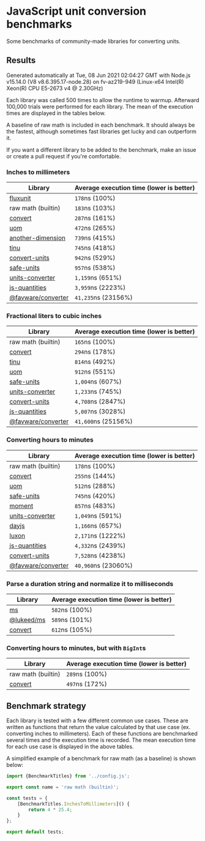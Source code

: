 # JavaScript unit conversion benchmarks

Some benchmarks of community-made libraries for converting units.

## Results

<!-- beginblock(results) -->

Generated automatically at Tue, 08 Jun 2021 02:04:27 GMT with Node.js v15.14.0 (V8 v8.6.395.17-node.28) on fv-az219-949 (Linux-x64 Intel(R) Xeon(R) CPU E5-2673 v4 @ 2.30GHz)

Each library was called 500 times to allow the runtime to warmup.
Afterward 100,000 trials were performed for each library.
The mean of the execution times are displayed in the tables below.

A baseline of raw math is included in each benchmark.
It should always be the fastest, although sometimes fast libraries get lucky and can outperform it.

If you want a different library to be added to the benchmark, make an issue or create a pull request if you're comfortable.

### Inches to millimeters

| Library                                                            | Average execution time (lower is better) |
| ------------------------------------------------------------------ | ---------------------------------------- |
| [fluxunit](https://npmjs.com/package/fluxunit)                     | `178`ns (100%)                           |
| raw math (builtin)                                                 | `183`ns (103%)                           |
| [convert](https://npmjs.com/package/convert)                       | `287`ns (161%)                           |
| [uom](https://npmjs.com/package/uom)                               | `472`ns (265%)                           |
| [another-dimension](https://npmjs.com/package/another-dimension)   | `739`ns (415%)                           |
| [tinu](https://npmjs.com/package/tinu)                             | `745`ns (418%)                           |
| [convert-units](https://npmjs.com/package/convert-units)           | `942`ns (529%)                           |
| [safe-units](https://npmjs.com/package/safe-units)                 | `957`ns (538%)                           |
| [units-converter](https://npmjs.com/package/units-converter)       | `1,159`ns (651%)                         |
| [js-quantities](https://npmjs.com/package/js-quantities)           | `3,959`ns (2223%)                        |
| [@favware/converter](https://npmjs.com/package/@favware/converter) | `41,235`ns (23156%)                      |

### Fractional liters to cubic inches

| Library                                                            | Average execution time (lower is better) |
| ------------------------------------------------------------------ | ---------------------------------------- |
| raw math (builtin)                                                 | `165`ns (100%)                           |
| [convert](https://npmjs.com/package/convert)                       | `294`ns (178%)                           |
| [tinu](https://npmjs.com/package/tinu)                             | `814`ns (492%)                           |
| [uom](https://npmjs.com/package/uom)                               | `912`ns (551%)                           |
| [safe-units](https://npmjs.com/package/safe-units)                 | `1,004`ns (607%)                         |
| [units-converter](https://npmjs.com/package/units-converter)       | `1,233`ns (745%)                         |
| [convert-units](https://npmjs.com/package/convert-units)           | `4,708`ns (2847%)                        |
| [js-quantities](https://npmjs.com/package/js-quantities)           | `5,007`ns (3028%)                        |
| [@favware/converter](https://npmjs.com/package/@favware/converter) | `41,600`ns (25156%)                      |

### Converting hours to minutes

| Library                                                            | Average execution time (lower is better) |
| ------------------------------------------------------------------ | ---------------------------------------- |
| raw math (builtin)                                                 | `178`ns (100%)                           |
| [convert](https://npmjs.com/package/convert)                       | `255`ns (144%)                           |
| [uom](https://npmjs.com/package/uom)                               | `512`ns (288%)                           |
| [safe-units](https://npmjs.com/package/safe-units)                 | `745`ns (420%)                           |
| [moment](https://npmjs.com/package/moment)                         | `857`ns (483%)                           |
| [units-converter](https://npmjs.com/package/units-converter)       | `1,049`ns (591%)                         |
| [dayjs](https://npmjs.com/package/dayjs)                           | `1,166`ns (657%)                         |
| [luxon](https://npmjs.com/package/luxon)                           | `2,171`ns (1222%)                        |
| [js-quantities](https://npmjs.com/package/js-quantities)           | `4,332`ns (2439%)                        |
| [convert-units](https://npmjs.com/package/convert-units)           | `7,528`ns (4238%)                        |
| [@favware/converter](https://npmjs.com/package/@favware/converter) | `40,960`ns (23060%)                      |

### Parse a duration string and normalize it to milliseconds

| Library                                            | Average execution time (lower is better) |
| -------------------------------------------------- | ---------------------------------------- |
| [ms](https://npmjs.com/package/ms)                 | `582`ns (100%)                           |
| [@lukeed/ms](https://npmjs.com/package/@lukeed/ms) | `589`ns (101%)                           |
| [convert](https://npmjs.com/package/convert)       | `612`ns (105%)                           |

### Converting hours to minutes, but with `BigInt`s

| Library                                      | Average execution time (lower is better) |
| -------------------------------------------- | ---------------------------------------- |
| raw math (builtin)                           | `289`ns (100%)                           |
| [convert](https://npmjs.com/package/convert) | `497`ns (172%)                           |

<!-- endblock(results) -->

## Benchmark strategy

Each library is tested with a few different common use cases.
These are written as functions that return the value calculated by that use case (ex. converting inches to millimeters).
Each of these functions are benchmarked several times and the execution time is recorded.
The mean execution time for each use case is displayed in the above tables.

A simplified example of a benchmark for raw math (as a baseline) is shown below:

```js
import {BenchmarkTitles} from '../config.js';

export const name = 'raw math (builtin)';

const tests = {
	[BenchmarkTitles.InchesToMillimeters]() {
		return 4 * 25.4;
	}
};

export default tests;
```
